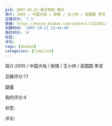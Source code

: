 ```yaml
---
pid: 2007-10-21-看过电影-青红
简介: 2005 / 中国大陆 / 剧情 / 王小帅 / 高圆圆 李滨
豆瓣评分: '7.1'
链接: https://movie.douban.com/subject/1322851/
创建时间: '2007-10-21 13:44:48'
我的评分: '4'
标签:
评论:
tags: [douban]
categories: [timeline]
---
```

简介:2005 / 中国大陆 / 剧情 / 王小帅 / 高圆圆 李滨

豆瓣评分:7.1

[链接](https://movie.douban.com/subject/1322851/)

我的评分:4

标签:

评论:

